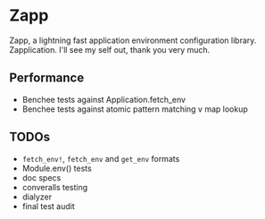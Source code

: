 # Zapp

Zapp, a lightning fast application environment configuration library.
Zapplication.
I'll see my self out, thank you very much.
## Performance
- Benchee tests against Application.fetch_env
- Benchee tests against atomic pattern matching v map lookup
## TODOs
- `fetch_env!`, `fetch_env` and `get_env` formats
- Module.env() tests
- doc specs
- converalls testing
- dialyzer
- final test audit
